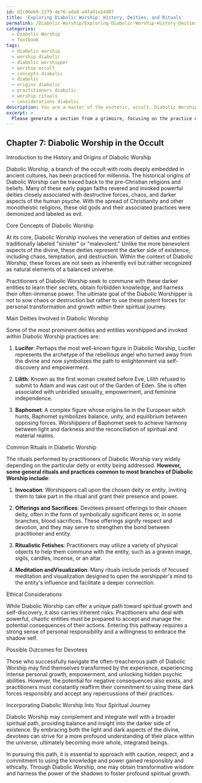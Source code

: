```yaml
---
id: d2c06e66-2279-4e76-ada8-a4fa41e24d07
title: 'Exploring Diabolic Worship: History, Deities, and Rituals'
permalink: /Diabolic-Worship/Exploring-Diabolic-Worship-History-Deities-and-Rituals/
categories:
  - Diabolic Worship
  - Textbook
tags:
  - diabolic worship
  - worship diabolic
  - diabolic worshipper
  - worship occult
  - concepts diabolic
  - diabolic
  - origins diabolic
  - practitioners diabolic
  - worship rituals
  - considerations diabolic
description: You are a master of the esoteric, occult, Diabolic Worship and education, you have written many textbooks on the subject in ways that provide students with rich and deep understanding of the subject. You are being asked to write textbook-like sections on a topic and you do it with full context, explainability, and reliability in accuracy to the true facts of the topic at hand, in a textbook style that a student would easily be able to learn from, in a rich, engaging, and contextual way. Always include relevant context (such as formulas and history), related concepts, and in a way that someone can gain deep insights from.
excerpt: > 
  Please generate a section from a grimoire, focusing on the practice of Diabolic Worship within the occult. Include an introduction to the history and origins of this practice, an overview of its core concepts, the main deities involved, and the most common rituals used by practitioners. Detail the steps required to perform these rituals, ethical considerations, and possible outcomes for devotees. Conclude with guidance on incorporating Diabolic Worship into one's broader spiritual or occult journey.
---
```

## Chapter 7: Diabolic Worship in the Occult

Introduction to the History and Origins of Diabolic Worship

Diabolic Worship, a branch of the occult with roots deeply embedded in ancient cultures, has been practiced for millennia. The historical origins of Diabolic Worship can be traced back to the pre-Christian religions and beliefs. Many of these early pagan faiths revered and invoked powerful deities closely associated with destructive forces, chaos, and darker aspects of the human psyche. With the spread of Christianity and other monotheistic religions, these old gods and their associated practices were demonized and labeled as evil.

Core Concepts of Diabolic Worship

At its core, Diabolic Worship involves the veneration of deities and entities traditionally labeled "sinister" or "malevolent." Unlike the more benevolent aspects of the divine, these deities represent the darker side of existence, including chaos, temptation, and destruction. Within the context of Diabolic Worship, these forces are not seen as inherently evil but rather recognized as natural elements of a balanced universe.

Practitioners of Diabolic Worship seek to commune with these darker entities to learn their secrets, obtain forbidden knowledge, and harness their often-immense power. The ultimate goal of the Diabolic Worshipper is not to sow chaos or destruction but rather to use these potent forces for personal transformation and growth within their spiritual journey.

Main Deities Involved in Diabolic Worship

Some of the most prominent deities and entities worshipped and invoked within Diabolic Worship practices are:

1. **Lucifer**: Perhaps the most well-known figure in Diabolic Worship, Lucifer represents the archetype of the rebellious angel who turned away from the divine and now symbolizes the path to enlightenment via self-discovery and empowerment.
 
2. **Lilith**: Known as the first woman created before Eve, Lilith refused to submit to Adam and was cast out of the Garden of Eden. She is often associated with unbridled sexuality, empowerment, and feminine independence.

3. **Baphomet**: A complex figure whose origins lie in the European witch hunts, Baphomet symbolizes balance, unity, and equilibrium between opposing forces. Worshippers of Baphomet seek to achieve harmony between light and darkness and the reconciliation of spiritual and material realms.

Common Rituals in Diabetic Worship

The rituals performed by practitioners of Diabolic Worship vary widely depending on the particular deity or entity being addressed. **However, some general rituals and practices common to most branches of Diabolic Worship include**:

1. **Invocation**: Worshippers call upon the chosen deity or entity, inviting them to take part in the ritual and grant their presence and power.

2. **Offerings and Sacrifices**: Devotees present offerings to their chosen deity, often in the form of symbolically significant items or, in some branches, blood sacrifices. These offerings signify respect and devotion, and they may serve to strengthen the bond between practitioner and entity.

3. **Ritualistic Fetishes**: Practitioners may utilize a variety of physical objects to help them commune with the entity, such as a graven image, sigils, candles, incense, or an altar.

4. **Meditation andVisualization**: Many rituals include periods of focused meditation and visualization designed to open the worshipper's mind to the entity's influence and facilitate a deeper connection.

Ethical Considerations

While Diabolic Worship can offer a unique path toward spiritual growth and self-discovery, it also carries inherent risks. Practitioners who deal with powerful, chaotic entities must be prepared to accept and manage the potential consequences of their actions. Entering this pathway requires a strong sense of personal responsibility and a willingness to embrace the shadow self.

Possible Outcomes for Devotees

Those who successfully navigate the often-treacherous path of Diabolic Worship may find themselves transformed by the experience, experiencing intense personal growth, empowerment, and unlocking hidden psychic abilities. However, the potential for negative consequences also exists, and practitioners must constantly reaffirm their commitment to using these dark forces responsibly and accept any repercussions of their practices.

Incorporating Diabolic Worship Into Your Spiritual Journey

Diabolic Worship may complement and integrate well with a broader spiritual path, providing balance and insight into the darker side of existence. By embracing both the light and dark aspects of the divine, devotees can strive for a more profound understanding of their place within the universe, ultimately becoming more whole, integrated beings.

In pursuing this path, it is essential to approach with caution, respect, and a commitment to using the knowledge and power gained responsibly and ethically. Through Diabolic Worship, one may obtain transformative wisdom and harness the power of the shadows to foster profound spiritual growth.
